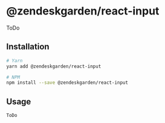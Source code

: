 # @zendeskgarden/react-input

ToDo

## Installation

```bash
# Yarn
yarn add @zendeskgarden/react-input

# NPM
npm install --save @zendeskgarden/react-input
```

## Usage

```jsx static
ToDo
```
